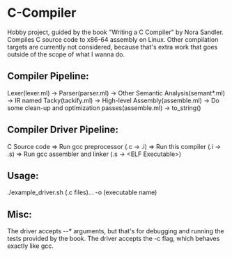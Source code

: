 # C-Compiler
Hobby project, guided by the book "Writing a C Compiler" by Nora Sandler.
Compiles C source code to x86-64 assembly on Linux. Other compilation targets are currently not considered, because that's extra work that goes outside of the scope of what I wanna do.

## Compiler Pipeline:
Lexer(lexer.ml) -> Parser(parser.ml) -> Other Semantic Analysis(semant*.ml) -> IR named Tacky(tackify.ml) -> High-level Assembly(assemble.ml) -> Do some clean-up and optimization passes(assemble.ml) -> to_string()

## Compiler Driver Pipeline:
C Source code => Run gcc preprocessor (.c -> .i) => Run this compiler (.i -> .s) => Run gcc assembler and linker (.s -> \<ELF Executable\>)

## Usage:
./example_driver.sh (.c files)... -o (executable name)

## Misc:
The driver accepts --* arguments, but that's for debugging and running the tests provided by the book.
The driver accepts the -c flag, which behaves exactly like gcc.
